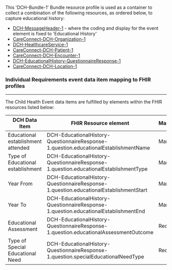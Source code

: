 This 'DCH-Bundle-1' Bundle resource profile is used as a container to collect a combination of the following resources, as ordered below, to capture educational history:

- [DCH-MessageHeader-1] - where the coding and display for the event element is fixed to 'Educational History'
- [CareConnect-DCH-Organization-1]
- [DCH-HealthcareService-1]
- [CareConnect-DCH-Patient-1]
- [CareConnect-DCH-Encounter-1]
- [DCH-EducationalHistory-QuestionnaireResponse-1]
- [CareConnect-DCH-Location-1]

                                                                                                    
### Individual Requirements event data item mapping to FHIR profiles ###
----------
The Child Health Event data items are fulfilled by elements within the FHIR resources listed below:

| DCH Data Item                      | FHIR Resource element                                                                 | Mandatory/Required/Optional |
|------------------------------------|---------------------------------------------------------------------------------------|-----------------------------|
| Educational establishment attended | DCH-EducationalHistory-QuestionnaireResponse-1.question.educationalEstablishmentName  | Mandatory                   |
| Type of Educational establishment  | DCH-EducationalHistory-QuestionnaireResponse-1.question.educationalEstablishmentType  | Mandatory                   |
| Year From                          | DCH-EducationalHistory-QuestionnaireResponse-1.question.educationalEstablishmentStart | Mandatory                   |
| Year To                            | DCH-EducationalHistory-QuestionnaireResponse-1.question.educationalEstablishmentEnd   | Mandatory                   |
| Educational Assessment             | DCH-EducationalHistory-QuestionnaireResponse-1.question.educationalAssessmentOutcome  | Required                    |
| Type of Special Educational Need   | DCH-EducationalHistory-QuestionnaireResponse-1.question.specialEducationalNeedType    | Required                    |


[DCH-MessageHeader-1]:dch-messageheader-1.html
[CareConnect-DCH-Organization-1]:careconnect-dch-organization-1.html
[CareConnect-DCH-Patient-1]:careconnect-dch-patient-1.html
[CareConnect-DCH-Encounter-1]:careconnect-dch-encounter-1.html
[CareConnect-DCH-Practitioner-1]:careconnect-dch-practitioner-1.html
[CareConnect-DCH-Location-1]:careconnect-dch-location-1.html
[DCH-EducationalHistory-QuestionnaireResponse-1]:dch-educationalhistory-questionnaireresponse-1.html
[DCH-HealthcareService-1]:dch-healthcareservice-1.html
